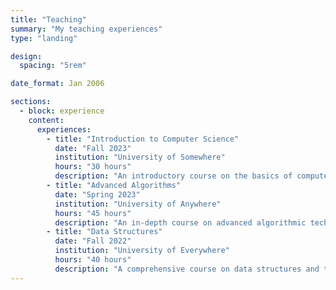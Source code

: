 ```yaml
---
title: "Teaching"
summary: "My teaching experiences"
type: "landing"

design:
  spacing: "5rem"

date_format: Jan 2006

sections:
  - block: experience
    content:
      experiences:
        - title: "Introduction to Computer Science"
          date: "Fall 2023"
          institution: "University of Somewhere"
          hours: "30 hours"
          description: "An introductory course on the basics of computer science."
        - title: "Advanced Algorithms"
          date: "Spring 2023"
          institution: "University of Anywhere"
          hours: "45 hours"
          description: "An in-depth course on advanced algorithmic techniques."
        - title: "Data Structures"
          date: "Fall 2022"
          institution: "University of Everywhere"
          hours: "40 hours"
          description: "A comprehensive course on data structures and their applications."
---
```

